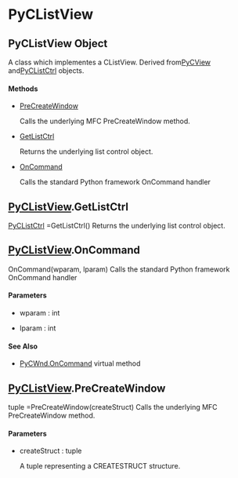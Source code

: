 # PyCListView

## PyCListView Object



A class which implementes a CListView\.  Derived from[PyCView](#pycview) and[PyCListCtrl](#pyclistctrl) objects\.

#### Methods


  - [PreCreateWindow](PyCListView.md#pyclistviewprecreatewindow)

    Calls the underlying MFC PreCreateWindow method\.&nbsp;

  - [GetListCtrl](PyCListView.md#pyclistviewgetlistctrl)

    Returns the underlying list control object\.&nbsp;

  - [OnCommand](PyCListView.md#pyclistviewoncommand)

    Calls the standard Python framework OnCommand handler&nbsp;


## [PyCListView](#pyclistview)\.GetListCtrl

[PyCListCtrl](#pyclistctrl) =GetListCtrl\(\)
Returns the underlying list control object\.

## [PyCListView](#pyclistview)\.OnCommand

OnCommand\(wparam, lparam\)
Calls the standard Python framework OnCommand handler

#### Parameters


  - wparam : int

    

  - lparam : int

    

#### See Also


  - [PyCWnd\.OnCommand](PyCWnd.md#pycwndoncommand_virtual) virtual method

## [PyCListView](#pyclistview)\.PreCreateWindow



tuple =PreCreateWindow\(createStruct\)
Calls the underlying MFC PreCreateWindow method\.

#### Parameters


  - createStruct : tuple

    A tuple representing a CREATESTRUCT structure\.